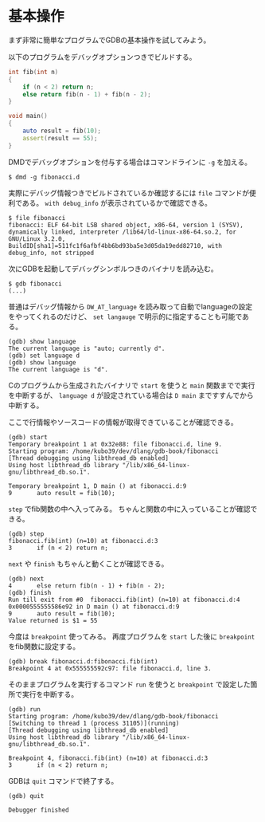 # 基本操作

まず非常に簡単なプログラムでGDBの基本操作を試してみよう。

以下のプログラムをデバッグオプションつきでビルドする。

```d
int fib(int n)
{
    if (n < 2) return n;
    else return fib(n - 1) + fib(n - 2);
}

void main()
{
    auto result = fib(10);
    assert(result == 55);
}
```

DMDでデバッグオプションを付与する場合はコマンドラインに `-g` を加える。

```console
$ dmd -g fibonacci.d
```

実際にデバッグ情報つきでビルドされているか確認するには `file` コマンドが便利である。 `with debug_info` が表示されているかで確認できる。

```console
$ file fibonacci
fibonacci: ELF 64-bit LSB shared object, x86-64, version 1 (SYSV), dynamically linked, interpreter /lib64/ld-linux-x86-64.so.2, for GNU/Linux 3.2.0, BuildID[sha1]=511fc1f6afbf4bb6bd93ba5e3d05da19edd82710, with debug_info, not stripped
```

次にGDBを起動してデバッグシンボルつきのバイナリを読み込む。

```console
$ gdb fibonacci
(...)
```

普通はデバッグ情報から `DW_AT_language` を読み取って自動でlanguageの設定をやってくれるのだけど、 `set langauge` で明示的に指定することも可能である。

```console
(gdb) show language
The current language is "auto; currently d".
(gdb) set language d
(gdb) show language
The current language is "d".
```

Cのプログラムから生成されたバイナリで `start` を使うと `main` 関数までで実行を中断するが、 `language d` が設定されている場合は `D main` まですすんでから中断する。

ここで行情報やソースコードの情報が取得できていることが確認できる。

```console
(gdb) start
Temporary breakpoint 1 at 0x32e88: file fibonacci.d, line 9.
Starting program: /home/kubo39/dev/dlang/gdb-book/fibonacci
[Thread debugging using libthread_db enabled]
Using host libthread_db library "/lib/x86_64-linux-gnu/libthread_db.so.1".

Temporary breakpoint 1, D main () at fibonacci.d:9
9	    auto result = fib(10);
```


`step` でfib関数の中へ入ってみる。
ちゃんと関数の中に入っていることが確認できる。

```console
(gdb) step
fibonacci.fib(int) (n=10) at fibonacci.d:3
3	    if (n < 2) return n;
```

`next` や `finish` もちゃんと動くことが確認できる。

```console
(gdb) next
4	    else return fib(n - 1) + fib(n - 2);
(gdb) finish
Run till exit from #0  fibonacci.fib(int) (n=10) at fibonacci.d:4
0x0000555555586e92 in D main () at fibonacci.d:9
9	    auto result = fib(10);
Value returned is $1 = 55
```

今度は `breakpoint` 使ってみる。
再度プログラムを `start` した後に `breakpoint` をfib関数に設定する。

```console
(gdb) break fibonacci.d:fibonacci.fib(int)
Breakpoint 4 at 0x555555592c97: file fibonacci.d, line 3.
```

そのままプログラムを実行するコマンド `run` を使うと `breakpoint` で設定した箇所で実行を中断する。

```console
(gdb) run
Starting program: /home/kubo39/dev/dlang/gdb-book/fibonacci
[Switching to thread 1 (process 31105)](running)
[Thread debugging using libthread_db enabled]
Using host libthread_db library "/lib/x86_64-linux-gnu/libthread_db.so.1".

Breakpoint 4, fibonacci.fib(int) (n=10) at fibonacci.d:3
3	    if (n < 2) return n;
```

GDBは `quit` コマンドで終了する。

```console
(gdb) quit

Debugger finished
```
